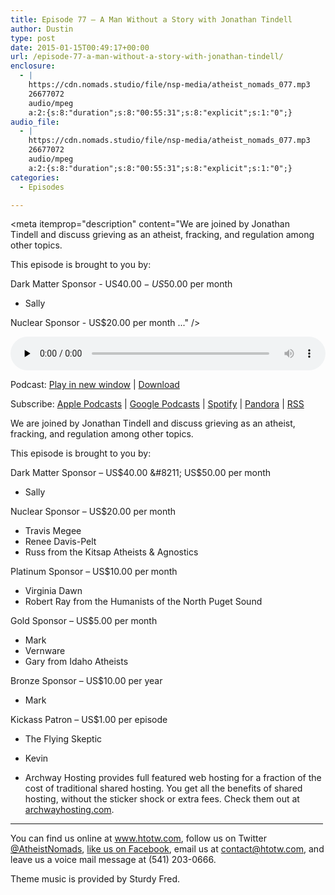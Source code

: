 ```yaml
---
title: Episode 77 – A Man Without a Story with Jonathan Tindell
author: Dustin
type: post
date: 2015-01-15T00:49:17+00:00
url: /episode-77-a-man-without-a-story-with-jonathan-tindell/
enclosure:
  - |
    https://cdn.nomads.studio/file/nsp-media/atheist_nomads_077.mp3
    26677072
    audio/mpeg
    a:2:{s:8:"duration";s:8:"00:55:31";s:8:"explicit";s:1:"0";}
audio_file:
  - |
    https://cdn.nomads.studio/file/nsp-media/atheist_nomads_077.mp3
    26677072
    audio/mpeg
    a:2:{s:8:"duration";s:8:"00:55:31";s:8:"explicit";s:1:"0";}
categories:
  - Episodes

---
```

<div itemscope itemtype="http://schema.org/AudioObject">
  <meta itemprop="name" content="Episode 77 &#8211; A Man Without a Story with Jonathan Tindell" />
  
  <meta itemprop="uploadDate" content="2015-01-14T17:49:17-07:00" />
  
  <meta itemprop="encodingFormat" content="audio/mpeg" />
  
  <meta itemprop="duration" content="PT55M31S" />
  
  <meta itemprop="description" content="We are joined by Jonathan Tindell and discuss grieving as an atheist, fracking, and regulation among other topics.

This episode is brought to you by:

Dark Matter Sponsor - US$40.00 - US$50.00 per month
* Sally

Nuclear Sponsor - US$20.00 per month
..." />
  
  <meta itemprop="contentUrl" content="https://dts.podtrac.com/redirect.mp3/cdn.nomads.studio/file/nsp-media/atheist_nomads_077.mp3" />
  
  <meta itemprop="contentSize" content="25.4" />
  </p> 
  
  <div class="powerpress_player" id="powerpress_player_8332">
    <audio class="wp-audio-shortcode" id="audio-5161-76" preload="none" style="width: 100%;" controls="controls"><source type="audio/mpeg" src="https://dts.podtrac.com/redirect.mp3/cdn.nomads.studio/file/nsp-media/atheist_nomads_077.mp3?_=76" /><a href="https://dts.podtrac.com/redirect.mp3/cdn.nomads.studio/file/nsp-media/atheist_nomads_077.mp3">https://dts.podtrac.com/redirect.mp3/cdn.nomads.studio/file/nsp-media/atheist_nomads_077.mp3</a></audio>
  </div>
</div>

<p class="powerpress_links powerpress_links_mp3">
  Podcast: <a href="https://dts.podtrac.com/redirect.mp3/cdn.nomads.studio/file/nsp-media/atheist_nomads_077.mp3" class="powerpress_link_pinw" target="_blank" title="Play in new window" onclick="return powerpress_pinw('https://htotw.com/?powerpress_pinw=5161-podcast');" rel="nofollow">Play in new window</a> | <a href="https://dts.podtrac.com/redirect.mp3/cdn.nomads.studio/file/nsp-media/atheist_nomads_077.mp3" class="powerpress_link_d" title="Download" rel="nofollow" download="atheist_nomads_077.mp3">Download</a>
</p>

<p class="powerpress_links powerpress_subscribe_links">
  Subscribe: <a href="https://podcasts.apple.com/us/podcast/humanists-take-on-the-world/id530050098?mt=2&ls=1" class="powerpress_link_subscribe powerpress_link_subscribe_itunes" target="_blank" title="Subscribe on Apple Podcasts" rel="nofollow">Apple Podcasts</a> | <a href="https://www.google.com/podcasts?feed=aHR0cDovL2F0aGVpc3Rub21hZHMubGlic3luLmNvbS9yc3M%3D" class="powerpress_link_subscribe powerpress_link_subscribe_googleplay" target="_blank" title="Subscribe on Google Podcasts" rel="nofollow">Google Podcasts</a> | <a href="https://open.spotify.com/show/3LzK2xZGike6Tc1GEMtMbr?si=LieN9SNuTpq96smuaUsH8A" class="powerpress_link_subscribe powerpress_link_subscribe_spotify" target="_blank" title="Subscribe on Spotify" rel="nofollow">Spotify</a> | <a href="https://www.pandora.com/podcast/atheist-nomads/PC:10122?corr=62071012&part=ug" class="powerpress_link_subscribe powerpress_link_subscribe_pandora" target="_blank" title="Subscribe on Pandora" rel="nofollow">Pandora</a> | <a href="https://htotw.com/feed/podcast/" class="powerpress_link_subscribe powerpress_link_subscribe_rss" target="_blank" title="Subscribe via RSS" rel="nofollow">RSS</a>
</p>

We are joined by Jonathan Tindell and discuss grieving as an atheist, fracking, and regulation among other topics.

This episode is brought to you by:

Dark Matter Sponsor &#8211; US$40.00 &#8211; US$50.00 per month  
* Sally

Nuclear Sponsor &#8211; US$20.00 per month  
* Travis Megee  
* Renee Davis-Pelt  
* Russ from the Kitsap Atheists & Agnostics

Platinum Sponsor – US$10.00 per month  
* Virginia Dawn  
* Robert Ray from the Humanists of the North Puget Sound

Gold Sponsor – US$5.00 per month  
* Mark  
* Vernware  
* Gary from Idaho Atheists

Bronze Sponsor &#8211; US$10.00 per year  
* Mark

Kickass Patron &#8211; US$1.00 per episode  
* The Flying Skeptic  
* Kevin

* Archway Hosting provides full featured web hosting for a fraction of the cost of traditional shared hosting. You get all the benefits of shared hosting, without the sticker shock or extra fees. Check them out at <a href="http://archwayhosting.com/" target="_blank" rel="noopener">archwayhosting.com</a>.

<hr width="500" />

You can find us online at <a href="https://www.htotw.com/" target="_blank" rel="noopener">www.htotw.com</a>, follow us on Twitter <a href="https://twitter.com/AtheistNomads" target="_blank" rel="noopener">@AtheistNomads</a>, <a href="https://htotw.com/facebook" target="_blank" rel="noopener">like us on Facebook</a>, email us at <contact@htotw.com>, and leave us a voice mail message at (541) 203-0666.

Theme music is provided by Sturdy Fred.